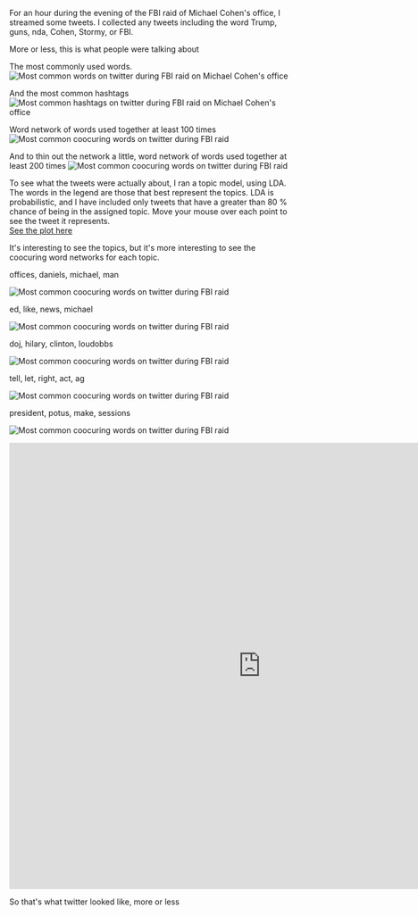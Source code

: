 For an hour during the evening of the FBI raid of Michael Cohen's office, I streamed some tweets. I collected any tweets including the word Trump, guns, nda, Cohen, Stormy, or FBI.

More or less, this is what people were talking about

The most commonly used words. 
![Most common words on twitter during FBI raid on Michael Cohen's office](/figures/streaming/fbi_raid_terms.png)

And the most common hashtags
![Most common hashtags on twitter during FBI raid on Michael Cohen's office](/figures/streaming/fbi_raid_hashtags.png)

Word network of words used together at least 100 times
![Most common coocuring words on twitter during FBI raid](/figures/streaming/word_network_100.png)

And to thin out the network a little, word network of words used together at least 200 times
![Most common coocuring words on twitter during FBI raid](/figures/streaming/word_network_200.png)

To see what the tweets were actually about, I ran a topic model, using LDA. The words in the legend are those that best represent the topics. LDA is probabilistic, and I have included only tweets that have a greater than 80 % chance of being in the assigned topic. Move your mouse over each point to see the tweet it represents.  
[See the plot here](https://saverymax.github.io/Twitter-Mining/figures/streaming/20_topic_model_reduced.html)

It's interesting to see the topics, but it's more interesting to see the coocuring word networks for each topic. 

offices, daniels, michael, man 

![Most common coocuring words on twitter during FBI raid](/figures/streaming/topic_0.png)

ed, like, news, michael

![Most common coocuring words on twitter during FBI raid](/figures/streaming/topic_8.png)

doj, hilary, clinton, loudobbs

![Most common coocuring words on twitter during FBI raid](/figures/streaming/topic_14.png)

tell, let, right, act, ag

![Most common coocuring words on twitter during FBI raid](/figures/streaming/topic_17.png)

president, potus, make, sessions

![Most common coocuring words on twitter during FBI raid](/figures/streaming/topic_18.png)

<iframe width="900" height="800" frameborder="0" scrolling="no" src="https://saverymax.github.io/Twitter-Mining/figures/streaming/20_topic_model_reduced.html"></iframe>

So that's what twitter looked like, more or less
